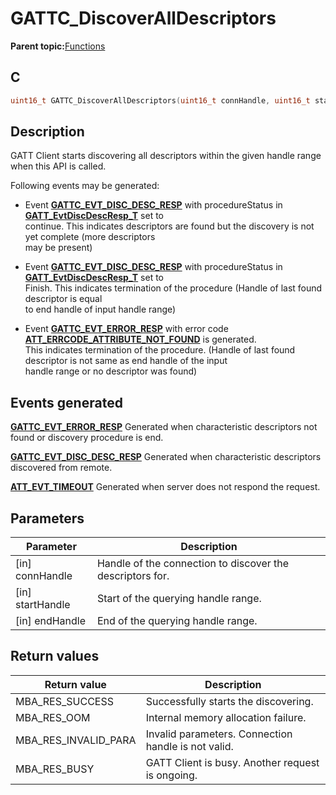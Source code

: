# GATTC\_DiscoverAllDescriptors

**Parent topic:**[Functions](GUID-2C0CF1FA-B4E9-4999-9A93-45A167861CC8.md)

## C

```c
uint16_t GATTC_DiscoverAllDescriptors(uint16_t connHandle, uint16_t startHandle, uint16_t endHandle);
```

## Description

GATT Client starts discovering all descriptors within the given handle range when this API is called.

Following events may be generated:

-   Event **[GATTC\_EVT\_DISC\_DESC\_RESP](GUID-506F6039-E62F-4121-8CA8-2335BAF7EFB6.md)** with procedureStatus in **[GATT\_EvtDiscDescResp\_T](GUID-BCB5F15D-9C2E-400D-B5F3-2B1542AD2153.md)** set to<br />continue. This indicates descriptors are found but the discovery is not yet complete \(more descriptors<br />may be present\)

-   Event **[GATTC\_EVT\_DISC\_DESC\_RESP](GUID-506F6039-E62F-4121-8CA8-2335BAF7EFB6.md)** with procedureStatus in **[GATT\_EvtDiscDescResp\_T](GUID-BCB5F15D-9C2E-400D-B5F3-2B1542AD2153.md)** set to<br />Finish. This indicates termination of the procedure \(Handle of last found descriptor is equal<br />to end handle of input handle range\)

-   Event **[GATTC\_EVT\_ERROR\_RESP](GUID-506F6039-E62F-4121-8CA8-2335BAF7EFB6.md)** with error code **[ATT\_ERRCODE\_ATTRIBUTE\_NOT\_FOUND](GUID-DF065B2A-A0F7-4C47-9C32-E9DAAD615479.md)** is generated.<br />This indicates termination of the procedure. \(Handle of last found descriptor is not same as end handle of the input<br />handle range or no descriptor was found\)


## Events generated

**[GATTC\_EVT\_ERROR\_RESP](GUID-506F6039-E62F-4121-8CA8-2335BAF7EFB6.md)** Generated when characteristic descriptors not found or discovery procedure is end.

**[GATTC\_EVT\_DISC\_DESC\_RESP](GUID-506F6039-E62F-4121-8CA8-2335BAF7EFB6.md)** Generated when characteristic descriptors discovered from remote.

**[ATT\_EVT\_TIMEOUT](GUID-506F6039-E62F-4121-8CA8-2335BAF7EFB6.md)** Generated when server does not respond the request.

## Parameters

|Parameter|Description|
|---------|-----------|
|\[in\] connHandle|Handle of the connection to discover the descriptors for.|
|\[in\] startHandle|Start of the querying handle range.|
|\[in\] endHandle|End of the querying handle range.|

## Return values

|Return value|Description|
|------------|-----------|
|MBA\_RES\_SUCCESS|Successfully starts the discovering.|
|MBA\_RES\_OOM|Internal memory allocation failure.|
|MBA\_RES\_INVALID\_PARA|Invalid parameters. Connection handle is not valid.|
|MBA\_RES\_BUSY|GATT Client is busy. Another request is ongoing.|

